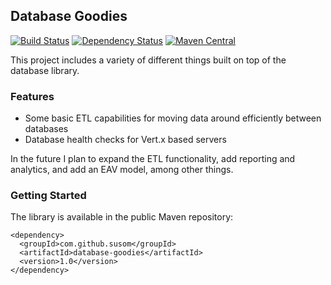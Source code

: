 ## Database Goodies

[![Build Status](https://travis-ci.org/susom/database-goodies.svg?branch=master)](https://travis-ci.org/susom/database-goodies)
[![Dependency Status](https://www.versioneye.com/user/projects/59b6f5d2368b080014d25d5f/badge.svg?style=flat-square)](https://www.versioneye.com/user/projects/59b6f5d2368b080014d25d5f)
[![Maven Central](https://maven-badges.herokuapp.com/maven-central/com.github.susom/database-goodies/badge.svg)](https://maven-badges.herokuapp.com/maven-central/com.github.susom/database-goodies)

This project includes a variety of different things built on top of
the database library.

### Features

* Some basic ETL capabilities for moving data around efficiently between databases
* Database health checks for Vert.x based servers

In the future I plan to expand the ETL functionality, add reporting and analytics,
and add an EAV model, among other things.

### Getting Started

The library is available in the public Maven repository:

```
<dependency>
  <groupId>com.github.susom</groupId>
  <artifactId>database-goodies</artifactId>
  <version>1.0</version>
</dependency>
```
